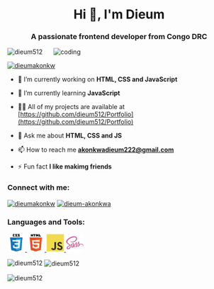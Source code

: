 <h1 align="center">Hi 👋, I'm Dieum</h1>
<h3 align="center">A passionate frontend developer from Congo DRC</h3>
<img align="right" alt="coding" width="400" src="https://camo.githubusercontent.com/5ddf73ad3a205111cf8c686f687fc216c2946a75005718c8da5b837ad9de78c9/68747470733a2f2f7468756d62732e6766796361742e636f6d2f4576696c4e657874446576696c666973682d736d616c6c2e676966">

<p align="left"> <img src="https://komarev.com/ghpvc/?username=dieum512&label=Profile%20views&color=0e75b6&style=flat" alt="dieum512" /> </p>

<p align="left"> <a href="https://twitter.com/dieumakonkw" target="blank"><img src="https://img.shields.io/twitter/follow/dieumakonkw?logo=twitter&style=for-the-badge" alt="dieumakonkw" /></a> </p>

- 🔭 I’m currently working on **HTML, CSS and JavaScript**

- 🌱 I’m currently learning **JavaScript**

- 👨‍💻 All of my projects are available at [https://github.com/dieum512/Portfolio](https://github.com/dieum512/Portfolio)

- 💬 Ask me about **HTML, CSS and JS**

- 📫 How to reach me **akonkwadieum222@gmail.com**

- ⚡ Fun fact **I like makimg friends**

<h3 align="left">Connect with me:</h3>
<p align="left">
<a href="https://twitter.com/dieumakonkw" target="blank"><img align="center" src="https://raw.githubusercontent.com/rahuldkjain/github-profile-readme-generator/master/src/images/icons/Social/twitter.svg" alt="dieumakonkw" height="30" width="40" /></a>
<a href="https://linkedin.com/in/dieum-akonkwa" target="blank"><img align="center" src="https://raw.githubusercontent.com/rahuldkjain/github-profile-readme-generator/master/src/images/icons/Social/linked-in-alt.svg" alt="dieum-akonkwa" height="30" width="40" /></a>
</p>

<h3 align="left">Languages and Tools:</h3>
<p align="left"> <a href="https://www.w3schools.com/css/" target="_blank" rel="noreferrer"> <img src="https://raw.githubusercontent.com/devicons/devicon/master/icons/css3/css3-original-wordmark.svg" alt="css3" width="40" height="40"/> </a> <a href="https://www.w3.org/html/" target="_blank" rel="noreferrer"> <img src="https://raw.githubusercontent.com/devicons/devicon/master/icons/html5/html5-original-wordmark.svg" alt="html5" width="40" height="40"/> </a> <a href="https://developer.mozilla.org/en-US/docs/Web/JavaScript" target="_blank" rel="noreferrer"> <img src="https://raw.githubusercontent.com/devicons/devicon/master/icons/javascript/javascript-original.svg" alt="javascript" width="40" height="40"/> </a> <a href="https://sass-lang.com" target="_blank" rel="noreferrer"> <img src="https://raw.githubusercontent.com/devicons/devicon/master/icons/sass/sass-original.svg" alt="sass" width="40" height="40"/> </a> </p>

<p><img align="left" src="https://github-readme-stats.vercel.app/api/top-langs?username=dieum512&show_icons=true&locale=en&layout=compact" alt="dieum512" /></p>

<p>&nbsp;<img align="center" src="https://github-readme-stats.vercel.app/api?username=dieum512&show_icons=true&locale=en" alt="dieum512" /></p>

<p><img align="center" src="https://github-readme-streak-stats.herokuapp.com/?user=dieum512&" alt="dieum512" /></p>




